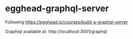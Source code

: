 # egghead-graphql-server

Following https://egghead.io/courses/build-a-graphql-server  

Graphiql available at: http://localhost:3001/graphql
